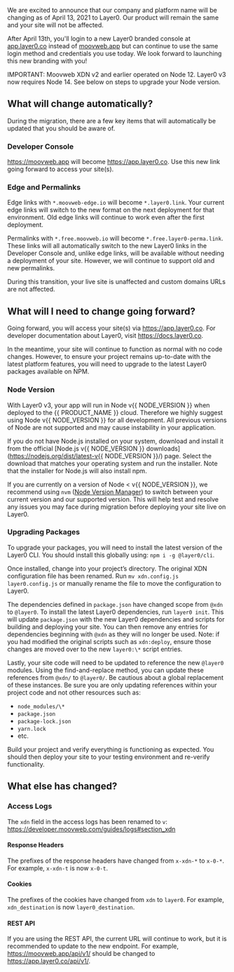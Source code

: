 We are excited to announce that our company and platform name will be changing as of April 13, 2021 to Layer0. Our product will remain the same and your site will not be affected.

After April 13th, you'll login to a new Layer0 branded console at [app.layer0.co]() instead of [moovweb.app]() but can continue to use the same login method and credentials you use today. We look forward to launching this new branding with you!

IMPORTANT: Moovweb XDN v2 and earlier operated on Node 12. Layer0 v3 now requires Node 14. See below on steps to upgrade your Node version.

## What will change automatically?

During the migration, there are a few key items that will automatically be updated that you should be aware of.

### Developer Console

https://moovweb.app will become https://app.layer0.co. Use this new link going forward to access your site(s).

### Edge and Permalinks

Edge links with `*.moovweb-edge.io` will become `*.layer0.link`. Your current edge links will switch to the new format on the next deployment for that environment. Old edge links will continue to work even after the first deployment.

Permalinks with `*.free.moovweb.io` will become `*.free.layer0-perma.link`. These links will all automatically switch to the new Layer0 links in the Developer Console and, unlike edge links, will be available without needing a deployment of your site. However, we will continue to support old and new permalinks.

During this transition, your live site is unaffected and custom domains URLs are not affected.

## What will I need to change going forward?

Going forward, you will access your site(s) via https://app.layer0.co. For developer documentation about Layer0, visit https://docs.layer0.co.

In the meantime, your site will continue to function as normal with no code changes. However, to ensure your project remains up-to-date with the latest platform features, you will need to upgrade to the latest Layer0 packages available on NPM.

### Node Version

With Layer0 v3, your app will run in Node v{{ NODE_VERSION }} when deployed to the {{ PRODUCT_NAME }} cloud. Therefore we highly suggest using Node v{{ NODE_VERSION }} for all development. All previous versions of Node are not supported and may cause instability in your application.

If you do not have Node.js installed on your system, download and install it from the official [Node.js v{{ NODE_VERSION }} downloads](https://nodejs.org/dist/latest-v{{ NODE_VERSION }}/) page. Select the download that matches your operating system and run the installer. Note that the installer for Node.js will also install npm.

If you are currently on a version of Node < v{{ NODE_VERSION }}, we recommend using `nvm` ([Node Version Manager](https://github.com/nvm-sh/nvm)) to switch between your current version and our supported version. This will help test and resolve any issues you may face during migration before deploying your site live on Layer0.

### Upgrading Packages

To upgrade your packages, you will need to install the latest version of the Layer0 CLI. You should install this globally using: `npm i -g @layer0/cli`.

Once installed, change into your project’s directory. The original XDN configuration file has been renamed. Run `mv xdn.config.js layer0.config.js` or manually rename the file to move the configuration to Layer0.

The dependencies defined in `package.json` have changed scope from `@xdn` to `@layer0`. To install the latest Layer0 dependencies, run `layer0 init`. This will update `package.json` with the new Layer0 dependencies and scripts for building and deploying your site. You can then remove any entries for dependencies beginning with `@xdn` as they will no longer be used. Note: if you had modified the original scripts such as `xdn:deploy`, ensure those changes are moved over to the new `layer0:\*` script entries.

Lastly, your site code will need to be updated to reference the new `@layer0` modules. Using the find-and-replace method, you can update these references from `@xdn/` to `@layer0/`. Be cautious about a global replacement of these instances. Be sure you are only updating references within your project code and not other resources such as:

- `node_modules/\*`
- `package.json`
- `package-lock.json`
- `yarn.lock`
- etc.

Build your project and verify everything is functioning as expected. You should then deploy your site to your testing environment and re-verify functionality.

## What else has changed?

### Access Logs

The `xdn` field in the access logs has been renamed to `v`: https://developer.moovweb.com/guides/logs#section_xdn

#### Response Headers

The prefixes of the response headers have changed from `x-xdn-*` to `x-0-*`. For example, `x-xdn-t` is now `x-0-t`.

#### Cookies

The prefixes of the cookies have changed from `xdn` to `layer0`. For example, `xdn_destination` is now `layer0_destination`.

#### REST API

If you are using the REST API, the current URL will continue to work, but it is recommended to update to the new endpoint. For example, https://moovweb.app/api/v1/ should be changed to https://app.layer0.co/api/v1/.
